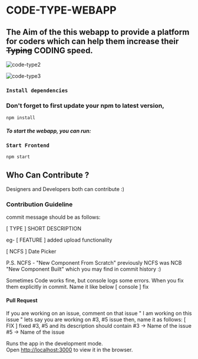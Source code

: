 # CODE-TYPE-WEBAPP

## The Aim of the this webapp to provide a platform for coders which can help them increase their <strike>Typing</strike> CODING speed.

![code-type2](https://user-images.githubusercontent.com/60295217/128626596-61c98474-21c2-4c8a-8f57-58674fa0a6bf.gif)

![code-type3](https://user-images.githubusercontent.com/60295217/128626616-044a703c-9a85-4be8-95b2-dd028f49e9db.gif)


### `Install dependencies`
### Don't forget to first update your npm to latest version, 
```console
npm install
```

#### _To start the webapp, you can run:_

### `Start Frontend`
```console
npm start
```

## Who Can Contribute ?
Designers and Developers both can contribute :)
### Contribution Guideline
commit message should be as follows:

[ TYPE ] SHORT DESCRIPTION

eg- 
[ FEATURE ] added upload functionality

[ NCFS ] Date Picker

P.S. NCFS - "New Component From Scratch"
previously NCFS was NCB "New Component Built" which you may find in commit history :)

Sometimes Code works fine, but console logs some errors. When you fix them explicitly in commit. Name it like below
[ console ] fix

#### Pull Request
If you are working on an issue, comment on that issue " I am working on this issue "
lets say you are working on #3, #5 issue then, name it as follows:
[ FIX ] fixed #3, #5
and its description should contain 
#3 -> Name of the issue
#5 -> Name of the issue 

Runs the app in the development mode.\
Open [http://localhost:3000](http://localhost:3000) to view it in the browser.
